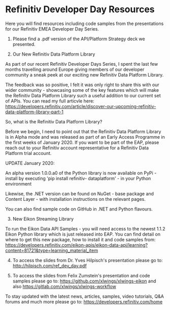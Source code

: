 # Refinitiv Developer Day Resources

Here you will find resources including code samples from the presentations for our Refinitiv EMEA Developer Day Series.

1) Please find a .pdf version of the API/Platform Strategy deck we presented.

2) Our New Refinitiv Data Platform Library

  As part of our recent Refinitiv Developer Days Series, I spent the last few months travelling around Europe giving members    of our developer community a sneak peek at our exciting new Refinitiv Data Platform Library.

  The feedback was so positive, I felt it was only right to share this with our wider community - showcasing some of the key   features which will make the Refinitiv Data Platform Library such a useful addition to our current set of APIs. You can     read my full articvle here: https://developers.refinitiv.com/article/discover-our-upcoming-refinitiv-data-platform-library-part-1

  So, what is the Refinitiv Data Platform Library?

  Before we begin, I need to point out that the Refinitiv Data Platform Library is in Alpha mode and was released as part of   an Early Access Programme in the first weeks of January 2020. If you want to be part of the EAP, please reach out to your   Refinitiv account representative for a Refinitiv Data Platform trial account.

  UPDATE January 2020:

  An alpha version 1.0.0.a0 of the Python library is now available on PyPi - install by executing 'pip install refinitiv-     dataplatform' - in your Python environment

  Likewise, the .NET version can be found on NuGet - base package and Content Layer - with installation instructions on the   relevant pages.

  You can also find sample code on GitHub in .NET and Python flavours.

3) New Eikon Streaming Library

  To run the Eikon Data API Samples - you will need access to the newest 1.1.2 Eikon Python library which is just released     into EAP. You can find detail on where to get this new package, how to install it and code samples from:                     https://developers.refinitiv.com/eikon-apis/eikon-data-api/learning?content=81721&type=learning_material_item 

4) To access the slides from Dr. Yves Hilpisch's presentation please go to: http://hilpisch.com/ref_dev_day.pdf 

5) To access the slides from Felix Zumstein's presentation and code samples please go to: https://github.com/xlwings/xlwings-eikon and also https://gitlab.com/xlwings/xlwings-workflow 

To stay updated with the latest news, articles, samples, video tutorials, Q&A forums and much more please go to: https://developers.refinitiv.com/home 


